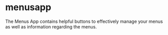 # menusapp
The Menus App contains helpful buttons to effectively manage your menus as well as information regarding the menus.

